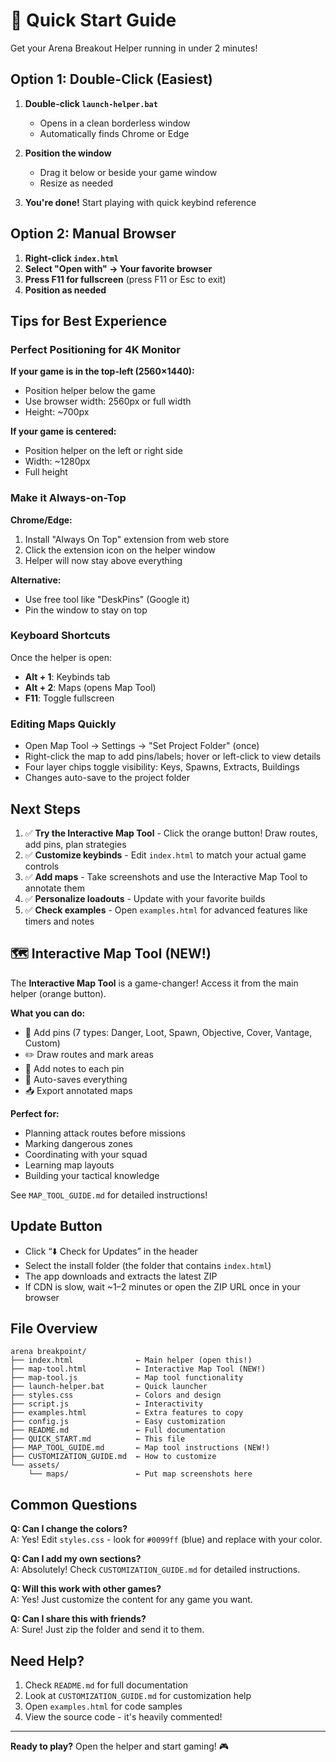 # 🚀 Quick Start Guide

Get your Arena Breakout Helper running in under 2 minutes!

## Option 1: Double-Click (Easiest)

1. **Double-click `launch-helper.bat`**
   - Opens in a clean borderless window
   - Automatically finds Chrome or Edge
   
2. **Position the window**
   - Drag it below or beside your game window
   - Resize as needed

3. **You're done!** Start playing with quick keybind reference

## Option 2: Manual Browser

1. **Right-click `index.html`**
2. **Select "Open with" → Your favorite browser**
3. **Press F11 for fullscreen** (press F11 or Esc to exit)
4. **Position as needed**

## Tips for Best Experience

### Perfect Positioning for 4K Monitor

**If your game is in the top-left (2560×1440):**
- Position helper below the game
- Use browser width: 2560px or full width
- Height: ~700px

**If your game is centered:**
- Position helper on the left or right side
- Width: ~1280px
- Full height

### Make it Always-on-Top

**Chrome/Edge:**
1. Install "Always On Top" extension from web store
2. Click the extension icon on the helper window
3. Helper will now stay above everything

**Alternative:**
- Use free tool like "DeskPins" (Google it)
- Pin the window to stay on top

### Keyboard Shortcuts

Once the helper is open:
- **Alt + 1**: Keybinds tab
- **Alt + 2**: Maps (opens Map Tool)
- **F11**: Toggle fullscreen

### Editing Maps Quickly

- Open Map Tool → Settings → "Set Project Folder" (once)
- Right-click the map to add pins/labels; hover or left-click to view details
- Four layer chips toggle visibility: Keys, Spawns, Extracts, Buildings
- Changes auto-save to the project folder

## Next Steps

1. ✅ **Try the Interactive Map Tool** - Click the orange button! Draw routes, add pins, plan strategies
2. ✅ **Customize keybinds** - Edit `index.html` to match your actual game controls
3. ✅ **Add maps** - Take screenshots and use the Interactive Map Tool to annotate them
4. ✅ **Personalize loadouts** - Update with your favorite builds
5. ✅ **Check examples** - Open `examples.html` for advanced features like timers and notes

## 🗺️ Interactive Map Tool (NEW!)

The **Interactive Map Tool** is a game-changer! Access it from the main helper (orange button).

**What you can do:**
- 📍 Add pins (7 types: Danger, Loot, Spawn, Objective, Cover, Vantage, Custom)
- ✏️ Draw routes and mark areas
- 📝 Add notes to each pin
- 💾 Auto-saves everything
- 📥 Export annotated maps

**Perfect for:**
- Planning attack routes before missions
- Marking dangerous zones
- Coordinating with your squad
- Learning map layouts
- Building your tactical knowledge

See `MAP_TOOL_GUIDE.md` for detailed instructions!

## Update Button

- Click “⬇️ Check for Updates” in the header
- Select the install folder (the folder that contains `index.html`)
- The app downloads and extracts the latest ZIP
- If CDN is slow, wait ~1–2 minutes or open the ZIP URL once in your browser

## File Overview

```
arena breakpoint/
├── index.html              ← Main helper (open this!)
├── map-tool.html           ← Interactive Map Tool (NEW!)
├── map-tool.js             ← Map tool functionality
├── launch-helper.bat       ← Quick launcher
├── styles.css              ← Colors and design
├── script.js               ← Interactivity
├── examples.html           ← Extra features to copy
├── config.js               ← Easy customization
├── README.md               ← Full documentation
├── QUICK_START.md          ← This file
├── MAP_TOOL_GUIDE.md       ← Map tool instructions (NEW!)
├── CUSTOMIZATION_GUIDE.md  ← How to customize
└── assets/
    └── maps/               ← Put map screenshots here
```

## Common Questions

**Q: Can I change the colors?**  
A: Yes! Edit `styles.css` - look for `#0099ff` (blue) and replace with your color.

**Q: Can I add my own sections?**  
A: Absolutely! Check `CUSTOMIZATION_GUIDE.md` for detailed instructions.

**Q: Will this work with other games?**  
A: Yes! Just customize the content for any game you want.

**Q: Can I share this with friends?**  
A: Sure! Just zip the folder and send it to them.

## Need Help?

1. Check `README.md` for full documentation
2. Look at `CUSTOMIZATION_GUIDE.md` for customization help
3. Open `examples.html` for code samples
4. View the source code - it's heavily commented!

---

**Ready to play?** Open the helper and start gaming! 🎮

